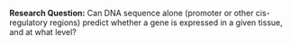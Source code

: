 **Research Question:** Can DNA sequence alone (promoter or other cis-regulatory regions) predict whether a gene is expressed in a given tissue, and at what level?

